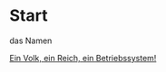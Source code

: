 # Start
das Namen


[Ein Volk, ein Reich, ein Betriebssystem!](/https://mainstream0815.gihub.io/Start/)
